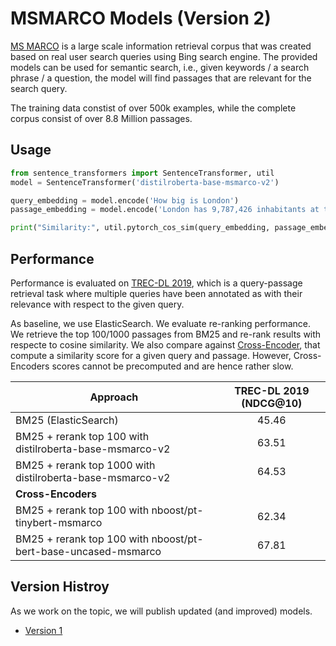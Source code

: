 # MSMARCO Models (Version 2)
[MS MARCO](https://microsoft.github.io/msmarco/) is a large scale information retrieval corpus that was created based on real user search queries using Bing search engine. The provided models can be used for semantic search, i.e., given keywords / a search phrase / a question, the model will find passages that are relevant for the search query.

The training data constist of over 500k examples, while the complete  corpus consist of over 8.8 Million passages.
 
## Usage
```python
from sentence_transformers import SentenceTransformer, util
model = SentenceTransformer('distilroberta-base-msmarco-v2')

query_embedding = model.encode('How big is London')
passage_embedding = model.encode('London has 9,787,426 inhabitants at the 2011 census')

print("Similarity:", util.pytorch_cos_sim(query_embedding, passage_embedding))
```

## Performance
Performance is evaluated on [TREC-DL 2019](https://microsoft.github.io/TREC-2019-Deep-Learning/), which is a query-passage retrieval task where multiple queries have been annotated as with their relevance with respect to the given query.

As baseline, we use ElasticSearch. We evaluate re-ranking performance. We retrieve the top 100/1000 passages from BM25 and re-rank results with respecte to cosine similarity. We also compare against [Cross-Encoder](https://www.sbert.net/docs/usage/cross-encoder.html), that compute a similarity score for a given query and passage. However, Cross-Encoders scores cannot be precomputed and are hence rather slow.

| Approach       | TREC-DL 2019 (NDCG@10) |   
| ------------- |:-------------: | 
| BM25 (ElasticSearch)   | 45.46 |  |
| BM25 + rerank top 100 with distilroberta-base-msmarco-v2      | 63.51      |   
| BM25 + rerank top 1000 with distilroberta-base-msmarco-v2  | 64.53      | 
| **Cross-Encoders** | |
| BM25 + rerank top 100 with nboost/pt-tinybert-msmarco  | 62.34      |
| BM25 + rerank top 100 with nboost/pt-bert-base-uncased-msmarco | 67.81     |



## Version Histroy 
As we work on the topic, we will publish updated (and improved) models.

- [Version 1](msmarco-v1.md)